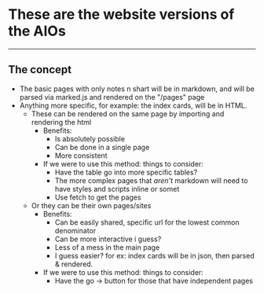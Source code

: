 
# These are the website versions of the AIOs

---

## The concept

- The basic pages with only notes n shart will be in markdown, and will be parsed via marked.js and rendered on the "/pages" page
- Anything more specific, for example: the index cards, will be in HTML.
  - These can be rendered on the same page by importing and rendering the html
    - Benefits:
      - Is absolutely possible
      - Can be done in a single page
      - More consistent
    - If we were to use this method: things to consider:
      - Have the table go into more specific tables?
      - The more complex pages that *aren't* markdown will need to have styles and scripts inline or somet
      - Use fetch to get the pages
  - Or they can be their own pages/sites
    - Benefits:
      - Can be easily shared, specific url for the lowest common denominator
      - Can be more interactive i guess?
      - Less of a mess in the main page
      - I guess easier? for ex: index cards will be in json, then parsed & rendered.
    - If we were to use this method: things to consider:
      - Have the go -> button for those that have independent pages
